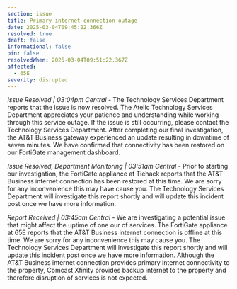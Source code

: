 ```yaml
---
section: issue
title: Primary internet connection outage
date: 2025-03-04T09:45:22.366Z
resolved: true
draft: false
informational: false
pin: false
resolvedWhen: 2025-03-04T09:51:22.367Z
affected:
  - 65E
severity: disrupted
---
```

*Issue Resolved | 03:04pm Central* - The Technology Services Department reports that the issue is now resolved. The Atelic Technology Services Department appreciates your patience and understanding while working through this service outage. If the issue is still occurring, please contact the Technology Services Department. After completing our final investigation, the AT&T Business gateway experienced an update resulting in downtime of seven minutes. We have confirmed that connectivity has been restored on our FortiGate management dashboard.

*Issue Resolved, Department Monitoring | 03:51am Central* - Prior to starting our investigation, the FortiGate appliance at Tiehack reports that the AT&T Business internet connection has been restored at this time. We are sorry for any inconvenience this may have cause you. The Technology Services Department will investigate this report shortly and will update this incident post once we have more information.

*Report Received | 03:45am Central* - We are investigating a potential issue that might affect the uptime of one our of services. The FortiGate appliance at 65E reports that the AT&T Business internet connection is offline at this time. We are sorry for any inconvenience this may cause you. The Technology Services Department will investigate this report shortly and will update this incident post once we have more information. Although the AT&T Business internet connection provides primary internet connectivity to the property, Comcast Xfinity provides backup internet to the property and therefore disruption of services is not expected.